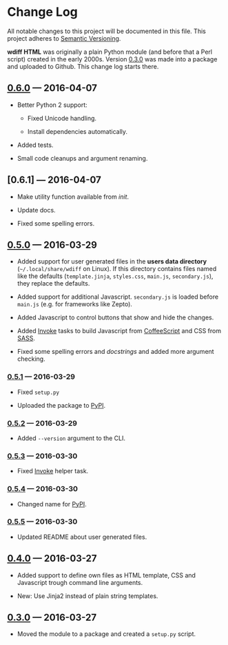 # Change Log

All notable changes to this project will be documented in this file.
This project adheres to [Semantic Versioning](http://semver.org/).

__wdiff HTML__ was originally a plain Python module (and before that a Perl
script) created in the early 2000s. Version [0.3.0] was made into a package
and uploaded to Github. This change log starts there.

## [0.6.0] — 2016-04-07

- Better Python 2 support:

  - Fixed Unicode handling.

  - Install dependencies automatically.

- Added tests.

- Small code cleanups and argument renaming.

## [0.6.1] — 2016-04-07

- Make utility function available from _init_.

- Update docs.

- Fixed some spelling errors.


## [0.5.0] — 2016-03-29

- Added support for user generated files in the __users data directory__
  (`~/.local/share/wdiff` on Linux). If this directory contains files named
  like the defaults (`template.jinja`, `styles.css`, `main.js`, `secondary.js`),
  they replace the defaults.

- Added support for additional Javascript. `secondary.js` is loaded before
  `main.js` (e.g. for frameworks like Zepto).

- Added Javascript to control buttons that show and hide the changes.

- Added [Invoke] tasks to build Javascript from [CoffeeScript] and CSS
  from [SASS].

- Fixed some spelling errors and _docstrings_ and added more argument
  checking.

### [0.5.1] — 2016-03-29

- Fixed `setup.py`

- Uploaded the package to [PyPI].

### [0.5.2] — 2016-03-29

- Added `--version` argument to the CLI.

### [0.5.3] — 2016-03-30

- Fixed [Invoke] helper task.

### [0.5.4] — 2016-03-30

- Changed name for [PyPI].

### [0.5.5] — 2016-03-30

- Updated README about user generated files.


## [0.4.0] — 2016-03-27

- Added support to define own files as HTML template, CSS and Javascript
  trough command line arguments.

- New: Use Jinja2 instead of plain string templates.


## [0.3.0] — 2016-03-27

- Moved the module to a package and created a `setup.py` script.



[PyPI]: https://pypi.python.org/

[Invoke]: http://pyinvoke.org
[CoffeeScript]: http://coffeescript.org/
[SASS]: http://sass-lang.com/

[0.3.0]: https://github.com/brutus/wdiffhtml/tree/0.3.0
[0.4.0]: https://github.com/brutus/wdiffhtml/tree/0.4.0
[0.5.0]: https://github.com/brutus/wdiffhtml/tree/0.5.0
[0.5.1]: https://github.com/brutus/wdiffhtml/tree/0.5.1
[0.5.2]: https://github.com/brutus/wdiffhtml/tree/0.5.2
[0.5.3]: https://github.com/brutus/wdiffhtml/tree/0.5.3
[0.5.4]: https://github.com/brutus/wdiffhtml/tree/0.5.4
[0.5.5]: https://github.com/brutus/wdiffhtml/tree/0.5.5
[0.6.0]: https://github.com/brutus/wdiffhtml/tree/0.6.0
